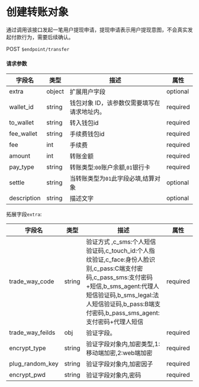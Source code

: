 # 创建转账对象

通过调用该接口发起一笔用户提现申请，提现申请表示用户提现意图，不会真实发起付款行为，需要后续确认。

POST `$endpoint/transfer`

#### 请求参数

| 字段名         | 类型        | 描述                                                         | 属性          |
| -------------- | ----------- | ------------------------------------------------------------ | ------------- |
| extra       | object    | 扩展用户字段                       |optional|
| wallet_id   | string | 钱包对象 ID，该参数仅需要填写在请求地址内。 |required|
| to_wallet   | string    | 转入钱包id                         |required|
| fee_wallet   | string    | 手续费钱包id                         |required|
| fee   | int    | 手续费                         |required|
| amount   | int    | 转账金额                         |required|
| pay_type   | string    | 转账类型:`00`账户余额,`01`银行卡                         |required|
| settle   | string    | 当转账类型为`01`此字段必填,结算对象                     |optional|
| description | string    | 描述文字                           |optional|

拓展字段`extra`:

| 字段名         | 类型        | 描述                                                         | 属性          |
| -------------- | ----------- | ------------------------------------------------------------ | ------------- |
| trade_way_code       | string    | 验证方式 ,c_sms:个人短信验证码,c_touch_id:个人指纹验证,c_face:身份人脸识别,c_pass:C端支付密码,c_pass_sms:支付密码+短信,b_sms_agent:代理人短信验证码,b_sms_legal:法人短信验证码,b_pass:B端支付密码,b_pass_sms_agent:支付密码+代理人短信                      |required|
| trade_way_feilds   | obj | 验证字段。 |required|
| encrypt_type   | string    | 验证字段对象内,加密类型,1:移动端加密,2:web端加密                        |required|
| plug_random_key   | string    | 验证字段对象内,加密因子                         |required|
| encrypt_pwd   | string    | 验证字段对象内,密码                         |required|